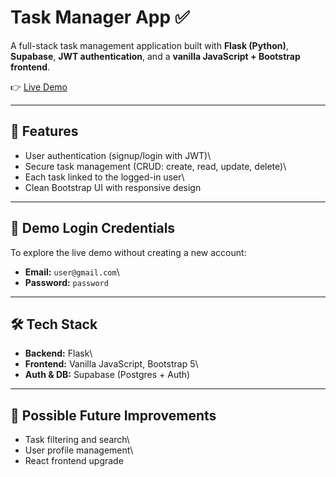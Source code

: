 # Task Manager App ✅

A full-stack task management application built with **Flask (Python)**,
**Supabase**, **JWT authentication**, and a **vanilla JavaScript +
Bootstrap frontend**.

👉 [Live Demo](https://task-manager-ten-red-75.vercel.app)

------------------------------------------------------------------------

## 🚀 Features

-   User authentication (signup/login with JWT)\
-   Secure task management (CRUD: create, read, update, delete)\
-   Each task linked to the logged-in user\
-   Clean Bootstrap UI with responsive design

------------------------------------------------------------------------

## 🔑 Demo Login Credentials

To explore the live demo without creating a new account:

-   **Email:** `user@gmail.com`\
-   **Password:** `password`

------------------------------------------------------------------------

## 🛠️ Tech Stack

-   **Backend:** Flask\
-   **Frontend:** Vanilla JavaScript, Bootstrap 5\
-   **Auth & DB:** Supabase (Postgres + Auth)

------------------------------------------------------------------------

## 📌 Possible Future Improvements

-   Task filtering and search\
-   User profile management\
-   React frontend upgrade
